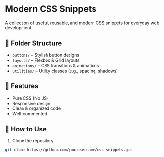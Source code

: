 # Modern CSS Snippets

A collection of useful, reusable, and modern CSS snippets for everyday web development.

## 📁 Folder Structure
- `buttons/` – Stylish button designs
- `layouts/` – Flexbox & Grid layouts
- `animations/` – CSS transitions & animations
- `utilities/` – Utility classes (e.g., spacing, shadows)

## 🚀 Features
- Pure CSS (No JS)
- Responsive design
- Clean & organized code
- Well-commented

## 🔧 How to Use
1. Clone the repository
```bash
git clone https://github.com/yourusername/css-snippets.git
